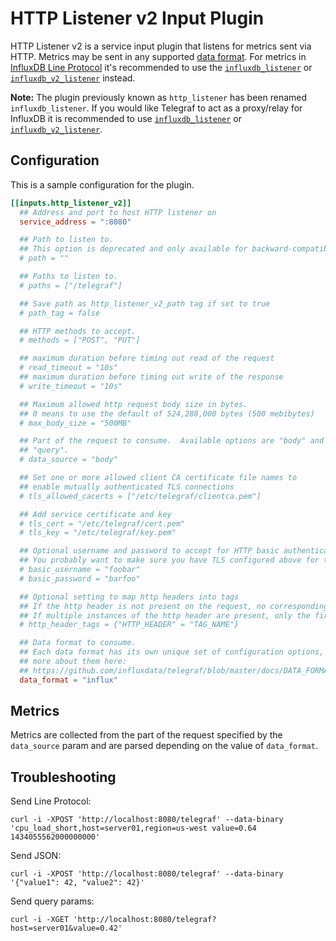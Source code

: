 # HTTP Listener v2 Input Plugin

HTTP Listener v2 is a service input plugin that listens for metrics sent via
HTTP. Metrics may be sent in any supported [data format][data_format]. For metrics in
[InfluxDB Line Protocol][line_protocol] it's recommended to use the [`influxdb_listener`][influxdb_listener]
or [`influxdb_v2_listener`][influxdb_v2_listener] instead.

**Note:** The plugin previously known as `http_listener` has been renamed
`influxdb_listener`.  If you would like Telegraf to act as a proxy/relay for
InfluxDB it is recommended to use [`influxdb_listener`][influxdb_listener] or [`influxdb_v2_listener`][influxdb_v2_listener].

## Configuration

This is a sample configuration for the plugin.

```toml
[[inputs.http_listener_v2]]
  ## Address and port to host HTTP listener on
  service_address = ":8080"

  ## Path to listen to.
  ## This option is deprecated and only available for backward-compatibility. Please use paths instead.
  # path = ""

  ## Paths to listen to.
  # paths = ["/telegraf"]

  ## Save path as http_listener_v2_path tag if set to true
  # path_tag = false

  ## HTTP methods to accept.
  # methods = ["POST", "PUT"]

  ## maximum duration before timing out read of the request
  # read_timeout = "10s"
  ## maximum duration before timing out write of the response
  # write_timeout = "10s"

  ## Maximum allowed http request body size in bytes.
  ## 0 means to use the default of 524,288,000 bytes (500 mebibytes)
  # max_body_size = "500MB"

  ## Part of the request to consume.  Available options are "body" and
  ## "query".
  # data_source = "body"

  ## Set one or more allowed client CA certificate file names to
  ## enable mutually authenticated TLS connections
  # tls_allowed_cacerts = ["/etc/telegraf/clientca.pem"]

  ## Add service certificate and key
  # tls_cert = "/etc/telegraf/cert.pem"
  # tls_key = "/etc/telegraf/key.pem"

  ## Optional username and password to accept for HTTP basic authentication.
  ## You probably want to make sure you have TLS configured above for this.
  # basic_username = "foobar"
  # basic_password = "barfoo"

  ## Optional setting to map http headers into tags
  ## If the http header is not present on the request, no corresponding tag will be added
  ## If multiple instances of the http header are present, only the first value will be used
  # http_header_tags = {"HTTP_HEADER" = "TAG_NAME"}

  ## Data format to consume.
  ## Each data format has its own unique set of configuration options, read
  ## more about them here:
  ## https://github.com/influxdata/telegraf/blob/master/docs/DATA_FORMATS_INPUT.md
  data_format = "influx"
```

## Metrics

Metrics are collected from the part of the request specified by the `data_source` param and are parsed depending on the value of `data_format`.

## Troubleshooting

Send Line Protocol:

```shell
curl -i -XPOST 'http://localhost:8080/telegraf' --data-binary 'cpu_load_short,host=server01,region=us-west value=0.64 1434055562000000000'
```

Send JSON:

```shell
curl -i -XPOST 'http://localhost:8080/telegraf' --data-binary '{"value1": 42, "value2": 42}'
```

Send query params:

```shell
curl -i -XGET 'http://localhost:8080/telegraf?host=server01&value=0.42'
```

[data_format]: /docs/DATA_FORMATS_INPUT.md
[influxdb_listener]: /plugins/inputs/influxdb_listener/README.md
[line_protocol]: https://docs.influxdata.com/influxdb/cloud/reference/syntax/line-protocol/
[influxdb_v2_listener]: /plugins/inputs/influxdb_v2_listener/README.md
